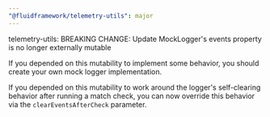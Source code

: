 ```yaml
---
"@fluidframework/telemetry-utils": major
---
```


telemetry-utils: BREAKING CHANGE: Update MockLogger's events property is no longer externally mutable

If you depended on this mutability to implement some behavior, you should create your own mock logger implementation.

If you depended on this mutability to work around the logger's self-clearing behavior after running a match check, you
can now override this behavior via the `clearEventsAfterCheck` parameter.
